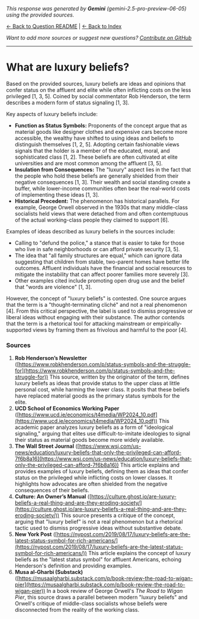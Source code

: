 <!-- 
Generated by: gemini
Model: gemini-2.5-pro-preview-06-05
Prompt type: sources
Generated at: 2025-06-10T23:00:36.976450
-->

*This response was generated by **Gemini** (gemini-2.5-pro-preview-06-05) using the provided sources.*

[← Back to Question README](README.md) | [← Back to Index](../README.md)

*Want to add more sources or suggest new questions? [Contribute on GitHub](https://github.com/justinwest/SuggestedSources)*

---

# What are luxury beliefs?

Based on the provided sources, luxury beliefs are ideas and opinions that confer status on the affluent and elite while often inflicting costs on the less privileged [1, 3, 5]. Coined by social commentator Rob Henderson, the term describes a modern form of status signaling [1, 3].

Key aspects of luxury beliefs include:

*   **Function as Status Symbols:** Proponents of the concept argue that as material goods like designer clothes and expensive cars become more accessible, the wealthy have shifted to using ideas and beliefs to distinguish themselves [1, 2, 5]. Adopting certain fashionable views signals that the holder is a member of the educated, moral, and sophisticated class [1, 2]. These beliefs are often cultivated at elite universities and are most common among the affluent [3, 5].
*   **Insulation from Consequences:** The "luxury" aspect lies in the fact that the people who hold these beliefs are generally shielded from their negative consequences [1, 3]. Their wealth and social standing create a buffer, while lower-income communities often bear the real-world costs of implementing these ideas [1, 3].
*   **Historical Precedent:** The phenomenon has historical parallels. For example, George Orwell observed in the 1930s that many middle-class socialists held views that were detached from and often contemptuous of the actual working-class people they claimed to support [6].

Examples of ideas described as luxury beliefs in the sources include:
*   Calling to "defund the police," a stance that is easier to take for those who live in safe neighborhoods or can afford private security [3, 5].
*   The idea that "all family structures are equal," which can ignore data suggesting that children from stable, two-parent homes have better life outcomes. Affluent individuals have the financial and social resources to mitigate the instability that can affect poorer families more severely [3].
*   Other examples cited include promoting open drug use and the belief that "words are violence" [1, 3].

However, the concept of "luxury beliefs" is contested. One source argues that the term is a "thought-terminating cliché" and not a real phenomenon [4]. From this critical perspective, the label is used to dismiss progressive or liberal ideas without engaging with their substance. The author contends that the term is a rhetorical tool for attacking mainstream or empirically-supported views by framing them as frivolous and harmful to the poor [4].

### Sources

1.  **Rob Henderson’s Newsletter** ([https://www.robkhenderson.com/p/status-symbols-and-the-struggle-for](https://www.robkhenderson.com/p/status-symbols-and-the-struggle-for))
    This source, written by the originator of the term, defines luxury beliefs as ideas that provide status to the upper class at little personal cost, while harming the lower class. It posits that these beliefs have replaced material goods as the primary status symbols for the elite.
2.  **UCD School of Economics Working Paper** ([https://www.ucd.ie/economics/t4media/WP2024_10.pdf](https://www.ucd.ie/economics/t4media/WP2024_10.pdf))
    This academic paper analyzes luxury beliefs as a form of "ideological signaling," arguing that elites use difficult-to-imitate ideologies to signal their status as material goods become more widely available.
3.  **The Wall Street Journal** ([https://www.wsj.com/us-news/education/luxury-beliefs-that-only-the-privileged-can-afford-7f6b8a16](https://www.wsj.com/us-news/education/luxury-beliefs-that-only-the-privileged-can-afford-7f6b8a16))
    This article explains and provides examples of luxury beliefs, defining them as ideas that confer status on the privileged while inflicting costs on lower classes. It highlights how advocates are often shielded from the negative consequences of their beliefs.
4.  **Culture: An Owner’s Manual** ([https://culture.ghost.io/are-luxury-beliefs-a-real-thing-and-are-they-eroding-society/](https://culture.ghost.io/are-luxury-beliefs-a-real-thing-and-are-they-eroding-society/))
    This source presents a critique of the concept, arguing that "luxury belief" is not a real phenomenon but a rhetorical tactic used to dismiss progressive ideas without substantive debate.
5.  **New York Post** ([https://nypost.com/2019/08/17/luxury-beliefs-are-the-latest-status-symbol-for-rich-americans/](https://nypost.com/2019/08/17/luxury-beliefs-are-the-latest-status-symbol-for-rich-americans/))
    This article explains the concept of luxury beliefs as the "latest status symbol" for affluent Americans, echoing Henderson's definition and providing examples.
6.  **Musa al‑Gharbi (Substack)** ([https://musaalgharbi.substack.com/p/book-review-the-road-to-wigan-pier](https://musaalgharbi.substack.com/p/book-review-the-road-to-wigan-pier))
    In a book review of George Orwell's *The Road to Wigan Pier*, this source draws a parallel between modern "luxury beliefs" and Orwell's critique of middle-class socialists whose beliefs were disconnected from the reality of the working class.